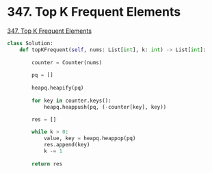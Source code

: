 # 347. Top K Frequent Elements

[347. Top K Frequent Elements](https://leetcode.com/problems/top-k-frequent-elements/)

```python
class Solution:
    def topKFrequent(self, nums: List[int], k: int) -> List[int]:
        
        counter = Counter(nums)
        
        pq = []
        
        heapq.heapify(pq)
        
        for key in counter.keys():
            heapq.heappush(pq, (-counter[key], key))
            
        res = []

        while k > 0:
            value, key = heapq.heappop(pq)
            res.append(key)
            k -= 1
        
        return res
```

